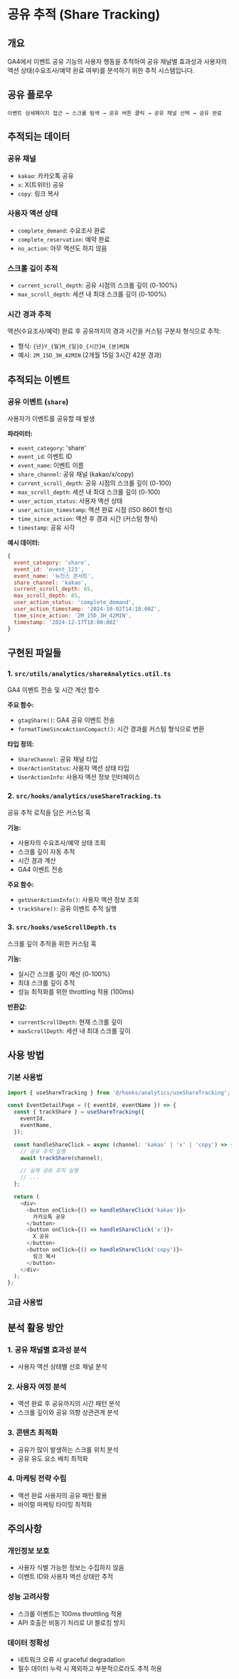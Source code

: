 # 공유 추적 (Share Tracking)

## 개요

GA4에서 이벤트 공유 기능의 사용자 행동을 추적하여 공유 채널별 효과성과 사용자의 액션 상태(수요조사/예약 완료 여부)를 분석하기 위한 추적 시스템입니다.

## 공유 플로우

```
이벤트 상세페이지 접근 → 스크롤 탐색 → 공유 버튼 클릭 → 공유 채널 선택 → 공유 완료
```

## 추적되는 데이터

### 공유 채널

- `kakao`: 카카오톡 공유
- `x`: X(트위터) 공유
- `copy`: 링크 복사

### 사용자 액션 상태

- `complete_demand`: 수요조사 완료
- `complete_reservation`: 예약 완료
- `no_action`: 아무 액션도 하지 않음

### 스크롤 깊이 추적

- `current_scroll_depth`: 공유 시점의 스크롤 깊이 (0-100%)
- `max_scroll_depth`: 세션 내 최대 스크롤 깊이 (0-100%)

### 시간 경과 추적

액션(수요조사/예약) 완료 후 공유까지의 경과 시간을 커스텀 구분자 형식으로 추적:

- 형식: `{년}Y_{월}M_{일}D_{시간}H_{분}MIN`
- 예시: `2M_15D_3H_42MIN` (2개월 15일 3시간 42분 경과)

## 추적되는 이벤트

### 공유 이벤트 (`share`)

사용자가 이벤트를 공유할 때 발생

**파라미터:**

- `event_category`: 'share'
- `event_id`: 이벤트 ID
- `event_name`: 이벤트 이름
- `share_channel`: 공유 채널 (kakao/x/copy)
- `current_scroll_depth`: 공유 시점의 스크롤 깊이 (0-100)
- `max_scroll_depth`: 세션 내 최대 스크롤 깊이 (0-100)
- `user_action_status`: 사용자 액션 상태
- `user_action_timestamp`: 액션 완료 시점 (ISO 8601 형식)
- `time_since_action`: 액션 후 경과 시간 (커스텀 형식)
- `timestamp`: 공유 시각

**예시 데이터:**

```javascript
{
  event_category: 'share',
  event_id: 'event_123',
  event_name: '뉴진스 콘서트',
  share_channel: 'kakao',
  current_scroll_depth: 65,
  max_scroll_depth: 85,
  user_action_status: 'complete_demand',
  user_action_timestamp: '2024-10-02T14:18:00Z',
  time_since_action: '2M_15D_3H_42MIN',
  timestamp: '2024-12-17T18:00:00Z'
}
```

## 구현된 파일들

### 1. `src/utils/analytics/shareAnalytics.util.ts`

GA4 이벤트 전송 및 시간 계산 함수

**주요 함수:**

- `gtagShare()`: GA4 공유 이벤트 전송
- `formatTimeSinceActionCompact()`: 시간 경과를 커스텀 형식으로 변환

**타입 정의:**

- `ShareChannel`: 공유 채널 타입
- `UserActionStatus`: 사용자 액션 상태 타입
- `UserActionInfo`: 사용자 액션 정보 인터페이스

### 2. `src/hooks/analytics/useShareTracking.ts`

공유 추적 로직을 담은 커스텀 훅

**기능:**

- 사용자의 수요조사/예약 상태 조회
- 스크롤 깊이 자동 추적
- 시간 경과 계산
- GA4 이벤트 전송

**주요 함수:**

- `getUserActionInfo()`: 사용자 액션 정보 조회
- `trackShare()`: 공유 이벤트 추적 실행

### 3. `src/hooks/useScrollDepth.ts`

스크롤 깊이 추적을 위한 커스텀 훅

**기능:**

- 실시간 스크롤 깊이 계산 (0-100%)
- 최대 스크롤 깊이 추적
- 성능 최적화를 위한 throttling 적용 (100ms)

**반환값:**

- `currentScrollDepth`: 현재 스크롤 깊이
- `maxScrollDepth`: 세션 내 최대 스크롤 깊이

## 사용 방법

### 기본 사용법

```typescript
import { useShareTracking } from '@/hooks/analytics/useShareTracking';

const EventDetailPage = ({ eventId, eventName }) => {
  const { trackShare } = useShareTracking({
    eventId,
    eventName,
  });

  const handleShareClick = async (channel: 'kakao' | 'x' | 'copy') => {
    // 공유 추적 실행
    await trackShare(channel);

    // 실제 공유 로직 실행
    // ...
  };

  return (
    <div>
      <button onClick={() => handleShareClick('kakao')}>
        카카오톡 공유
      </button>
      <button onClick={() => handleShareClick('x')}>
        X 공유
      </button>
      <button onClick={() => handleShareClick('copy')}>
        링크 복사
      </button>
    </div>
  );
};
```

### 고급 사용법

## 분석 활용 방안

### 1. 공유 채널별 효과성 분석

- 사용자 액션 상태별 선호 채널 분석

### 2. 사용자 여정 분석

- 액션 완료 후 공유까지의 시간 패턴 분석
- 스크롤 깊이와 공유 의향 상관관계 분석

### 3. 콘텐츠 최적화

- 공유가 많이 발생하는 스크롤 위치 분석
- 공유 유도 요소 배치 최적화

### 4. 마케팅 전략 수립

- 액션 완료 사용자의 공유 패턴 활용
- 바이럴 마케팅 타이밍 최적화

## 주의사항

### 개인정보 보호

- 사용자 식별 가능한 정보는 수집하지 않음
- 이벤트 ID와 사용자 액션 상태만 추적

### 성능 고려사항

- 스크롤 이벤트는 100ms throttling 적용
- API 호출은 비동기 처리로 UI 블로킹 방지

### 데이터 정확성

- 네트워크 오류 시 graceful degradation
- 필수 데이터 누락 시 제외하고 부분적으로라도 추적 허용
